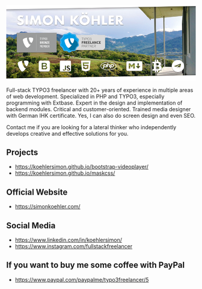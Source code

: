 <img src="https://github.com/koehlersimon/koehlersimon/blob/master/github-header.png" alt="Header Image Simon Köhler">

Full-stack TYPO3 freelancer with 20+ years of experience in multiple areas of web development. Specialized in PHP and TYPO3, especially programming with Extbase. Expert in the design and implementation of backend modules. Critical and customer-oriented. Trained media designer with German IHK certificate. Yes, I can also do screen design and even SEO. 

Contact me if you are looking for a lateral thinker who independently develops creative and effective solutions for you.

## Projects

- https://koehlersimon.github.io/bootstrap-videoplayer/
- https://koehlersimon.github.io/maskcss/

## Official Website

- https://simonkoehler.com/

## Social Media

- https://www.linkedin.com/in/koehlersimon/
- https://www.instagram.com/fullstackfreelancer

## If you want to buy me some coffee with PayPal

- https://www.paypal.com/paypalme/typo3freelancer/5
